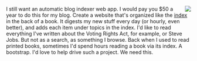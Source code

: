 <img src="http://scripting.com/images/2017/08/03/alice.png" border="0" align="right">I still want an automatic blog indexer web app. I would pay you $50 a year to do this for my blog. Create a website that's organized like the <a href="http://scripting.com/images/2020/06/10/index.png">index</a> in the back of a book. It digests my new stuff every day (or hourly, even better), and adds each item under topics in the index.<i> </i>I'd like to read everything I've written about the Voting Rights Act, for example, or Steve Jobs. But not as a search, as something I browse. Back when I used to read printed books, sometimes I'd spend hours reading a book via its index. A bootstrap. I'd love to help drive such a project. We need this. 
